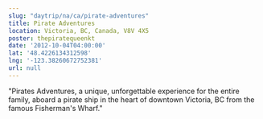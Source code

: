 ```yaml
---
slug: "daytrip/na/ca/pirate-adventures"
title: Pirate Adventures
location: Victoria, BC, Canada, V8V 4X5
poster: thepiratequeenkt
date: '2012-10-04T04:00:00'
lat: '48.4226134312598'
lng: '-123.38260672752381'
url: null
---
```


"Pirates Adventures, a unique, unforgettable experience for the entire family, aboard a pirate ship in the heart of downtown Victoria, BC from the famous Fisherman's Wharf."
